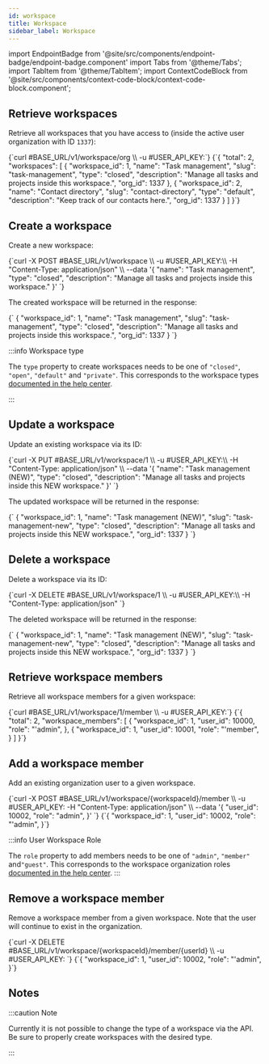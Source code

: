 ```yaml
---
id: workspace
title: Workspace
sidebar_label: Workspace
---
```


import EndpointBadge from '@site/src/components/endpoint-badge/endpoint-badge.component'
import Tabs from '@theme/Tabs';
import TabItem from '@theme/TabItem';
import ContextCodeBlock from '@site/src/components/context-code-block/context-code-block.component';

## Retrieve workspaces

<EndpointBadge method="GET" url="https://api.tapeapp.com/v1/workspace/org" />

Retrieve all workspaces that you have access to (inside the active user organization with ID `1337`):

<ContextCodeBlock language="shell" title='➡️      Request'>
{`curl #BASE_URL/v1/workspace/org \\
  -u #USER_API_KEY:`}
</ContextCodeBlock>

<ContextCodeBlock language="json" title='⬅️      Response'>
{`{
  "total": 2,
  "workspaces": [
    {
      "workspace_id": 1,
      "name": "Task management",
      "slug": "task-management",
      "type": "closed",
      "description": "Manage all tasks and projects inside this workspace.",
      "org_id": 1337
    },
    {
      "workspace_id": 2,
      "name": "Contact directory",
      "slug": "contact-directory",
      "type": "default",
      "description": "Keep track of our contacts here.",
      "org_id": 1337
    }
  ]
}`}
</ContextCodeBlock>

## Create a workspace

<EndpointBadge method="POST" url="https://api.tapeapp.com/v1/workspace" />

Create a new workspace:

<ContextCodeBlock language="shell" title='➡️      Request'>
{`curl -X POST #BASE_URL/v1/workspace \\
  -u #USER_API_KEY:\\
  -H "Content-Type: application/json" \\
  --data '{
    "name": "Task management",
    "type": "closed",
    "description": "Manage all tasks and projects inside this workspace."
  }' 
  `}
</ContextCodeBlock>

The created workspace will be returned in the response:

<ContextCodeBlock language="json" title='⬅️      Response'>
{`
  {
    "workspace_id": 1,
    "name": "Task management",
    "slug": "task-management",
    "type": "closed",
    "description": "Manage all tasks and projects inside this workspace.",
    "org_id": 1337
  }
`}
</ContextCodeBlock>

:::info Workspace type

The `type` property to create workspaces needs to be one of `"closed"`, `"open"`, `"default"` and `"private"`. This corresponds to the workspace types [documented in the help center](https://help.tapeapp.com/en/articles/8000930-intro-to-workspaces).

:::

## Update a workspace

<EndpointBadge method="PUT" url="https://api.tapeapp.com/v1/workspace/{workspaceId}" />

Update an existing workspace via its ID:

<ContextCodeBlock language="shell" title='➡️      Request'>
{`curl -X PUT #BASE_URL/v1/workspace/1 \\
  -u #USER_API_KEY:\\
  -H "Content-Type: application/json" \\
  --data '{
    "name": "Task management (NEW)",
    "type": "closed",
    "description": "Manage all tasks and projects inside this NEW workspace."
  }' 
  `}
</ContextCodeBlock>

The updated workspace will be returned in the response:

<ContextCodeBlock language="json" title='⬅️      Response'>
{`
  {
    "workspace_id": 1,
    "name": "Task management (NEW)",
    "slug": "task-management-new",
    "type": "closed",
    "description": "Manage all tasks and projects inside this NEW workspace.",
    "org_id": 1337
  }
`}
</ContextCodeBlock>

## Delete a workspace

<EndpointBadge method="DELETE" url="https://api.tapeapp.com/v1/workspace/{workspaceId}" />

Delete a workspace via its ID:

<ContextCodeBlock language="shell" title='➡️      Request'>
{`curl -X DELETE #BASE_URL/v1/workspace/1 \\
  -u #USER_API_KEY:\\
  -H "Content-Type: application/json" 
  `}
</ContextCodeBlock>

The deleted workspace will be returned in the response:

<ContextCodeBlock language="json" title='⬅️      Response'>
{`
  {
    "workspace_id": 1,
    "name": "Task management (NEW)",
    "slug": "task-management-new",
    "type": "closed",
    "description": "Manage all tasks and projects inside this NEW workspace.",
    "org_id": 1337
  }
`}
</ContextCodeBlock>


## Retrieve workspace members

<EndpointBadge method="GET" url="https://api.tapeapp.com/v1/workspace/{workspaceId}/member" />

Retrieve all workspace members for a given workspace:

<ContextCodeBlock language="shell" title='➡️      Request'>
{`curl #BASE_URL/v1/workspace/1/member \\
  -u #USER_API_KEY:`}
</ContextCodeBlock>

<ContextCodeBlock language="json" title='⬅️      Response'>
{`{
  "total": 2,
  "workspace_members": [
    {
      "workspace_id": 1,
      "user_id": 10000,
      "role": "'admin",
    },
    {
      "workspace_id": 1,
      "user_id": 10001,
      "role": "'member",
    }
  ]
}`}
</ContextCodeBlock>

## Add a workspace member

<EndpointBadge method="POST" url="https://api.tapeapp.com/v1/workspace/{workspaceId}/member" />

Add an existing organization user to a given workspace.

<ContextCodeBlock language="shell" title='➡️      Request'>
{`curl -X POST #BASE_URL/v1/workspace/{workspaceId}/member \\
  -u #USER_API_KEY:
  -H "Content-Type: application/json" \\
  --data '{
    "user_id": 10002,
    "role": "admin",
  }' 
  `}
</ContextCodeBlock>

<ContextCodeBlock language="json" title='⬅️      Response'>
{`{
    "workspace_id": 1,
    "user_id": 10002,
    "role": "'admin",
}`}
</ContextCodeBlock>

:::info User Workspace Role

The `role` property to add members needs to be one of `"admin"`, `"member"` and`"guest"`. This corresponds to the workspace organization roles [documented in the help center](https://help.tapeapp.com/en/articles/8000930-intro-to-workspaces).
:::

## Remove a workspace member

<EndpointBadge method="DELETE" url="https://api.tapeapp.com/v1/workspace/{workspaceId}/member/{userId}" />

Remove a workspace member from a given workspace. Note that the user will continue to exist in the organization.

<ContextCodeBlock language="shell" title='➡️      Request'>
{`curl -X DELETE #BASE_URL/v1/workspace/{workspaceId}/member/{userId} \\
  -u #USER_API_KEY:
  `}
</ContextCodeBlock>

<ContextCodeBlock language="json" title='⬅️      Response'>
{`{
    "workspace_id": 1,
    "user_id": 10002,
    "role": "'admin",
}`}
</ContextCodeBlock>

## Notes

:::caution Note

Currently it is not possible to change the type of a workspace via the API. Be sure to properly create workspaces with the desired type.

:::
